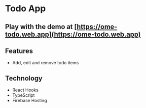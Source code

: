 # Todo App

## Play with the demo at [https://ome-todo.web.app](https://ome-todo.web.app)

## Features

- Add, edit and remove todo items

## Technology

- React Hooks
- TypeScript
- Firebase Hosting
